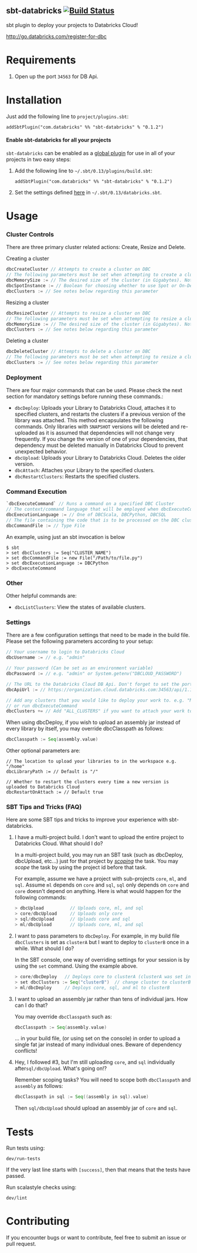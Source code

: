 sbt-databricks [![Build Status](https://travis-ci.org/databricks/sbt-databricks.svg)](http://travis-ci.org/databricks/sbt-databricks)
--------------

sbt plugin to deploy your projects to Databricks Cloud!

http://go.databricks.com/register-for-dbc

Requirements
============
1. Open up the port `34563` for DB Api.

Installation
============

Just add the following line to `project/plugins.sbt`:

```
addSbtPlugin("com.databricks" %% "sbt-databricks" % "0.1.2")
```

#### Enable sbt-databricks for all your projects

`sbt-databricks` can be enabled as a [global plugin](http://www.scala-sbt.org/0.13/tutorial/Using-Plugins.html#Global+plugins)
 for use in all of your projects in two easy steps:

1. Add the following line to `~/.sbt/0.13/plugins/build.sbt`:

    ```
    addSbtPlugin("com.databricks" %% "sbt-databricks" % "0.1.2")
    ```

2. Set the settings defined [here](#settings) in `~/.sbt/0.13/databricks.sbt`.

Usage
=====

### Cluster Controls

There are three primary cluster related actions: Create, Resize and Delete.

Creating a cluster
```scala
dbcCreateCluster // Attempts to create a cluster on DBC
// The following parameters must be set when attempting to create a cluster
dbcMemorySize := // The desired size of the cluster (in Gigabytes). Note may change to node numbers.
dbcSpotInstance := // Boolean for choosing whether to use Spot or On-Demand instances
dbcClusters := // See notes below regarding this parameter
```

Resizing a cluster
```scala
dbcResizeCluster // Attempts to resize a cluster on DBC
// The following parameters must be set when attempting to resize a cluster
dbcMemorySize := // The desired size of the cluster (in Gigabytes). Note may change to node numbers.
dbcClusters := // See notes below regarding this parameter
```

Deleting a cluster
```scala
dbcDeleteCluster // Attempts to delete a cluster on DBC
// The following parameters must be set when attempting to resize a cluster
dbcClusters := // See notes below regarding this parameter
```

### Deployment


There are four major commands that can be used. Please check the next section for mandatory
settings before running these commands.:
 - `dbcDeploy`: Uploads your Library to Databricks Cloud, attaches it to specified clusters,
  and restarts the clusters if a previous version of the library was attached. This method
  encapsulates the following commands. Only libraries with `SNAPSHOT` versions will be deleted
  and re-uploaded as it is assumed that dependencies will not change very frequently. If you
  change the version of one of your dependencies, that dependency must be deleted manually in
  Databricks Cloud to prevent unexpected behavior.
 - `dbcUpload`: Uploads your Library to Databricks Cloud. Deletes the older version.
 - `dbcAttach`: Attaches your Library to the specified clusters.
 - `dbcRestartClusters`: Restarts the specified clusters.

### Command Execution

```scala
`dbcExecuteCommand` // Runs a command on a specified DBC Cluster
// The context/command language that will be employed when dbcExecuteCommand is called
dbcExecutionLanguage := // One of DBCScala, DBCPython, DBCSQL
// The file containing the code that is to be processed on the DBC cluster
dbcCommandFile := // Type File
```

An example, using just an sbt invocation is below
```
$ sbt
> set dbcClusters := Seq("CLUSTER_NAME")
> set dbcCommandFile := new File("/Path/to/file.py")
> set dbcExecutionLanguage := DBCPython
> dbcExecuteCommand
```

### Other

Other helpful commands are:
 - `dbcListClusters`: View the states of available clusters.

### <a name="settings">Settings</a>

There are a few configuration settings that need to be made in the build file.
Please set the following parameters according to your setup:

```scala
// Your username to login to Databricks Cloud
dbcUsername := // e.g. "admin"

// Your password (Can be set as an environment variable)
dbcPassword := // e.g. "admin" or System.getenv("DBCLOUD_PASSWORD")

// The URL to the Databricks Cloud DB Api. Don't forget to set the port number to 34563!
dbcApiUrl := // https://organization.cloud.databricks.com:34563/api/1.1

// Add any clusters that you would like to deploy your work to. e.g. "My Cluster"
// or run dbcExecuteCommand
dbcClusters += // Add "ALL_CLUSTERS" if you want to attach your work to all clusters
```

When using dbcDeploy, if you wish to upload an assembly jar instead of every library by itself,
you may override dbcClasspath as follows:

```scala
dbcClasspath := Seq(assembly.value)
```

Other optional parameters are:
```
// The location to upload your libraries to in the workspace e.g. "/home"
dbcLibraryPath := // Default is "/"

// Whether to restart the clusters every time a new version is uploaded to Databricks Cloud
dbcRestartOnAttach := // Default true
```

### SBT Tips and Tricks (FAQ)

Here are some SBT tips and tricks to improve your experience with sbt-databricks.

1. I have a multi-project build. I don't want to upload the entire project to Databricks Cloud.
What should I do?

    In a multi-project build, you may run an SBT task (such as dbcDeploy, dbcUpload, etc...) just for
    that project by [*scoping*](http://www.scala-sbt.org/0.13/docs/Tasks.html#Task+Scope) the task.
    You may *scope* the task by using the project id before that task.

    For example, assume we have a project with sub-projects `core`, `ml`, and `sql`. Assume `ml` depends
    on `core` and `sql`, `sql` only depends on `core` and `core` doesn't depend on anything. Here is
    what would happen for the following commands:

    ```scala
    > dbcUpload          // Uploads core, ml, and sql
    > core/dbcUpload     // Uploads only core
    > sql/dbcUpload      // Uploads core and sql
    > ml/dbcUpload       // Uploads core, ml, and sql
    ```

2. I want to pass parameters to `dbcDeploy`. For example, in my build file `dbcClusters` is set as
`clusterA` but I want to deploy to `clusterB` once in a while. What should I do?

    In the SBT console, one way of overriding settings for your session is by using the `set` command.
    Using the example above.

    ```scala
    > core/dbcDeploy   // Deploys core to clusterA (clusterA was set inside the build file)
    > set dbcClusters := Seq("clusterB")  // change cluster to clusterB
    > ml/dbcDeploy     // Deploys core, sql, and ml to clusterB
    ```

3. I want to upload an assembly jar rather than tens of individual jars. How can I do that?

    You may override `dbcClasspath` such as:

    ```scala
    dbcClasspath := Seq(assembly.value)
    ```

    ... in your build file, (or using set on the console) in order to upload a single fat jar instead
    of many individual ones. Beware of dependency conflicts\!

4. Hey, I followed \#3, but I'm still uploading `core`, and `sql` individually after`sql/dbcUpload`.
 What's going on\!?

    Remember scoping tasks? You will need to scope both `dbcClasspath` and `assembly` as follows:

    ```scala
    dbcClasspath in sql := Seq((assembly in sql).value)
    ```

    Then `sql/dbcUpload` should upload an assembly jar of `core` and `sql`.

Tests
=====

Run tests using:
```
dev/run-tests
```

If the very last line starts with `[success]`, then that means that the tests have passed.

Run scalastyle checks using:
```
dev/lint
```

Contributing
============

If you encounter bugs or want to contribute, feel free to submit an issue or pull request.
